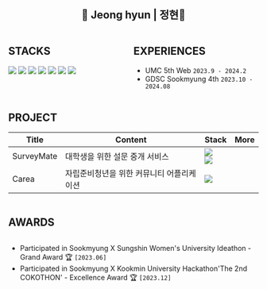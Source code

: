 <div align="center">

## 💫 Jeong hyun  |  정현💫 ##

</div>

<div style="display:flex; flex-direction:row; justify-content:space-between; flex-wrap:wrap;">
<div style="width:50%; flex-wrap:wrap;">

## STACKS ##
  <img src="https://img.shields.io/badge/html5-E34F26?style=for-the-badge&logo=html5&logoColor=white" />
  <img src="https://img.shields.io/badge/css-1572B6?style=for-the-badge&logo=css3&logoColor=white" />
  <img src="https://img.shields.io/badge/javascript-F7DF1E?style=for-the-badge&logo=javascript&logoColor=black" />
  <img src="https://img.shields.io/badge/react-61DAFB?style=for-the-badge&logo=react&logoColor=black" />
  <img src="https://img.shields.io/badge/flutter-02569B?style=for-the-badge&logo=flutter&logoColor=white" />
  <img src="https://img.shields.io/badge/github-181717?style=for-the-badge&logo=github&logoColor=white" />
  <img src="https://img.shields.io/badge/git-F05032?style=for-the-badge&logo=git&logoColor=white" /> 
</div>

<div style="width:50%;">

## EXPERIENCES ##
- UMC 5th Web `2023.9 - 2024.2`
- GDSC Sookmyung 4th `2023.10 - 2024.08`

</div>

<div>
  
## PROJECT ##

| Title      | Content     | Stack         | More |
|------------|-------------|---------------|------|
| SurveyMate | 대학생을 위한 설문 중개 서비스 | <img src="https://img.shields.io/badge/react-61DAFB?style=for-the-badge&logo=react&logoColor=black" /> <br /> <img src="https://img.shields.io/badge/recoil-3578E5?style=for-the-badge&logo=recoil&logoColor=white" /> |      |
| Carea      | 자립준비청년을 위한 커뮤니티 어플리케이션       | <img src="https://img.shields.io/badge/flutter-02569B?style=for-the-badge&logo=flutter&logoColor=white" />       |      |


</div>

## AWARDS ##

- Participated in Sookmyung X Sungshin Women's University Ideathon - Grand Award 🏆 `[2023.06]`
- Participated in Sookmyung X Kookmin University Hackathon'The 2nd COKOTHON' -  Excellence Award 🏆 `[2023.12]`
</div>
